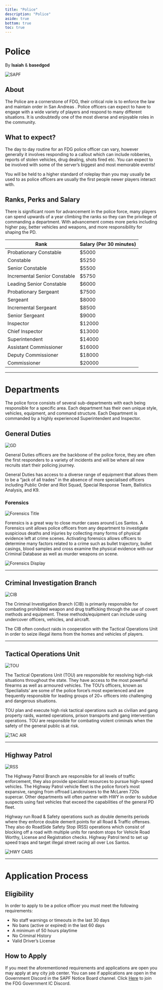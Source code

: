 ```yaml
---
title: "Police"
description: "Police"
aside: true
bottom: true
toc: true
---
```


# Police

By **Isaiah** & **basedgod**

![SAPF](https://i.imgur.com/jp7MNSS.png)


## About
The Police are a cornerstone of FDG, their critical role is to enforce the law and maintain order in San Andreas . Police officers can expect to have to engage with a wide variety of players and respond to many different situations. It is undoubtedly one of the most diverse and enjoyable roles in the community.  

## What to expect? 
The day to day routine for an FDG police officer can vary, however generally it involves responding to a callout which can include robberies, reports of stolen vehicles, drug dealing, shots fired etc. You can expect to be involved with some of the server’s biggest and most memorable events!

You will be held to a higher standard of roleplay than you may usually be used to as police officers are usually the first people newer players interact with. 

## Ranks, Perks and Salary

There is significant room for advancement in the police force, many players can spend upwards of a year climbing the ranks so they can the privilege of commanding a department. With advancement comes more perks including higher pay, better vehicles and weapons, and more responsibility for shaping the PD. 

| **Rank** | **Salary (Per 30 minutes)**  |
|----------|------------------------------|
Probationary Constable | $5000 
Constable | $5250
Senior Constable | $5500
Incremental Senior Constable | $5750
Leading Senior Constable | $6000
Probationary Sergeant | $7500
Sergeant | $8000
Incremental Sergeant |$8500
Senior Sergeant | $9000
Inspector | $12000
Chief Inspector | $13000
Superintendent | $14000
Assistant Commissioner | $16000
Deputy Commissioner | $18000
Commissioner | $20000

---

# Departments
The police force consists of several sub-departments with each being responsible for a specific area. Each department has their own unique style, vehicles, equipment, and command structure. Each Department is commanded by a highly experienced Superintendent and Inspector.


## General Duties
![GD](https://i.imgur.com/Ry1Mi6y.png)

General Duties officers are the backbone of the police force, they are often the first responders to a variety of incidents and will be where all new recruits start their policing journey. 

General Duties has access to a diverse range of equipment that allows them to be a “jack of all trades” in the absence of more specialised officers including Public Order and Riot Squad, Special Response Team, Ballistics Analysis, and K9.


### Forensics
![Forensics Title](https://i.imgur.com/Rkp0urL.png)

Forensics is a great way to close murder cases around Los Santos. A Forensics unit allows police officers from any department to investigate suspicious deaths and injuries by collecting many forms of physical evidence left at crime scenes. Activating forensics allows officers to determine many factors related to a crime such as bullet trajectory, bullet casings, blood samples and cross examine the physical evidence with our Criminal Database as well as murder weapons on scene. 

![Forensics Display](https://i.imgur.com/XcKX76i.png)

---


## Criminal Investigation Branch

![CIB](https://i.imgur.com/mJBBQMH.png)

The Criminal Investigation Branch (CIB) is primarily responsible for combating prohibited weapon and drug trafficking through the use of covert methods and equipment. These methods/equipment can include using undercover officers, vehicles, and aircraft.

The CIB often conduct raids in cooperation with the Tactical Operations Unit in order to seize illegal items from the homes and vehicles of players. 

---


## Tactical Operations Unit

![TOU](https://i.imgur.com/Uh1AXWv.png)

The Tactical Operations Unit (TOU) are responsible for resolving high-risk situations throughout the state. They have access to the most powerful firearms as well as armoured vehicles. The TOU’s officers, known as ‘Speclialists’ are some of the police force’s most experienced and are frequently responsible for leading groups of 20+ officers into challenging and dangerous situations. 

TOU plan and execute high risk tactical operations such as civilian and gang property raids, wanted operations, prison transports and gang intervention operations. TOU are responsible for combating violent criminals when the safety of the general public is at risk.

![TAC AIR](https://i.imgur.com/d6a91FZ.png)

---


## Highway Patrol

![RSS](https://i.imgur.com/SalAOy5.png)

The Highway Patrol Branch are responsible for all levels of traffic enforcement, they also provide specialist resources to pursue high-speed vehicles. The Highway Patrol vehicle fleet is the police force’s most expansive, ranging from offroad Landcruisers to the McLaren 720s supercar. Other departments will often partner with HWY in order to subdue suspects using fast vehicles that exceed the capabilities of the general PD fleet. 

Highway run Road & Safety operations such as double demerits periods where they enforce double demerit points for all Road & Traffic offenses. They also do RoadSide Safety Stop (RSS) operations which consist of blocking off a road with multiple units for random stops for Vehicle Road Worthy, License and Registration checks. Highway Patrol tend to set up speed traps and target illegal street racing all over Los Santos.

![HWY CARS](https://i.imgur.com/lcsESNI.png)

---


# Application Process


## Eligibility
In order to apply to be a police officer you must meet the following requirements:

- No staff warnings or timeouts in the last 30 days
- No bans (active or expired) in the last 60 days
- A minimum of 50 hours playtime
- No Criminal History
- Valid Driver’s License

## How to Apply

If you meet the aforementioned requirements and applications are open you may apply at any city job center. You can see if applications are open in the Government Discord in the SAPF Notice Board channel.
Click [Here](https://discord.com/invite/UMfASun3A4) to join the FDG Government IC Discord.



